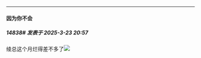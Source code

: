 ﻿
*****

####  因为你不会  
##### 14838#       发表于 2025-3-23 20:57

绫总这个月烂得差不多了<img src="https://static.saraba1st.com/image/smiley/face2017/233.png" referrerpolicy="no-referrer">

